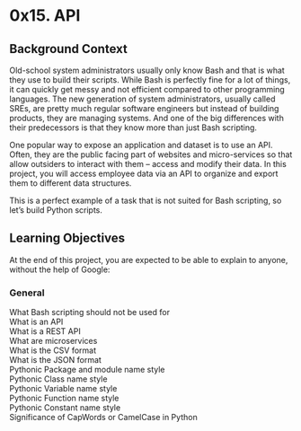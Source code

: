 # 0x15. API   
## Background Context                                                                


Old-school system administrators usually only know Bash and that is what they use to build their scripts. While Bash is perfectly fine for a lot of things, it can quickly get messy and not efficient compared to other programming languages. The new generation of system administrators, usually called SREs, are pretty much regular software engineers but instead of building products, they are managing systems. And one of the big differences with their predecessors is that they know more than just Bash scripting.

One popular way to expose an application and dataset is to use an API. Often, they are the public facing part of websites and micro-services so that allow outsiders to interact with them – access and modify their data. In this project, you will access employee data via an API to organize and export them to different data structures.

This is a perfect example of a task that is not suited for Bash scripting, so let’s build Python scripts.    
## Learning Objectives                                                                                      
At the end of this project, you are expected to be able to explain to anyone, without the help of Google:       

### General                   
What Bash scripting should not be used for                   
What is an API                              
What is a REST API                  
What are microservices                      
What is the CSV format                    
What is the JSON format                      
Pythonic Package and module name style                   
Pythonic Class name style                        
Pythonic Variable name style                        
Pythonic Function name style                            
Pythonic Constant name style                   
Significance of CapWords or CamelCase in Python            
